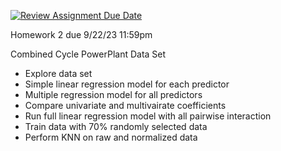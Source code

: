 [![Review Assignment Due Date](https://classroom.github.com/assets/deadline-readme-button-24ddc0f5d75046c5622901739e7c5dd533143b0c8e959d652212380cedb1ea36.svg)](https://classroom.github.com/a/pxAvblRv)


Homework 2 due 9/22/23 11:59pm

Combined Cycle PowerPlant Data Set

- Explore data set
- Simple linear regression model for each predictor
- Multiple regression model for all predictors
- Compare univariate and multivairate coefficients
- Run full linear regression model with all pairwise interaction
- Train data with 70% randomly selected data
- Perform KNN on raw and normalized data
